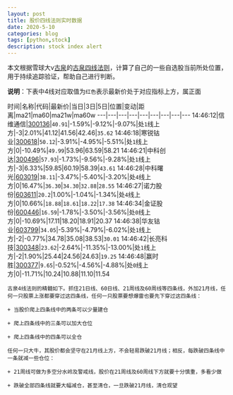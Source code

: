 ```yaml
---
layout: post
title: 股价四线法则实时数据
date: 2020-5-10
categories: blog
tags: [python,stock]
description: stock index alert
---
```



本文根据雪球大v[古泉](https://xueqiu.com/u/7148646888)的[古泉四线法则](https://xueqiu.com/7148646888/130498192)，计算了自己的一些自选股当前所处位置，用于持续追踪验证，帮助自己进行判断。

**说明**：下表中4线对应取值为`红色`表示最新价处于对应指标上方，属正面

时间|名称|代码|最新价|当日|3日|5日|位置|变动|距离|ma21|ma60|ma21w|ma60w
---|---|---|---|---|---|---|---|---
14:46:12|信维通信|[300136](https://xueqiu.com/S/SZ300136)|`40.91`|-1.59%|-9.12%|-9.07%|处`1`线上方|-3|2.01%|41.12|41.56|42.46|`35.62`
14:46:18|寒锐钴业|[300618](https://xueqiu.com/S/SZ300618)|`50.12`|-3.91%|-4.95%|-5.51%|处`1`线上方|0|-10.49%|`49.99`|53.96|63.59|58.21
14:46:21|中科创达|[300496](https://xueqiu.com/S/SZ300496)|`57.93`|-1.73%|-9.56%|-9.28%|处`1`线上方|-3|6.33%|59.85|60.19|58.39|`43.61`
14:46:28|中科曙光|[603019](https://xueqiu.com/S/SH603019)|`38.11`|-3.47%|-5.40%|-3.20%|处`4`线上方|0|16.47%|`36.30`|`34.30`|`32.88`|`28.55`
14:46:27|诺力股份|[603611](https://xueqiu.com/S/SH603611)|`20.2`|1.00%|-1.04%|-1.34%|处`4`线上方|0|10.66%|`18.88`|`18.61`|`18.22`|`17.38`
14:46:34|金证股份|[600446](https://xueqiu.com/S/SH600446)|`16.59`|-1.78%|-3.50%|-3.56%|处`0`线上方|0|-10.69%|17.11|18.20|18.91|20.37
14:46:38|华友钴业|[603799](https://xueqiu.com/S/SH603799)|`34.05`|-5.39%|-4.79%|-6.02%|处`1`线上方|-2|-0.77%|34.78|35.08|38.53|`30.01`
14:46:42|长亮科技|[300348](https://xueqiu.com/S/SZ300348)|`23.62`|-2.64%|-11.35%|-13.00%|处`1`线上方|-2|1.90%|25.44|24.56|24.63|`19.25`
14:46:48|赢时胜|[300377](https://xueqiu.com/S/SZ300377)|`9.65`|-0.52%|-4.56%|-4.88%|处`0`线上方|0|-11.71%|10.24|10.88|11.10|11.54

```
古泉4线法则的精髓如下。抓住21日线、60日线、21周线及60周线等四条线，外加21月线，任何一只股票上涨都要穿过这四条线，任何一只股票要想爆雷也要先下穿过这四条线：

+ 当股价爬上四条线中的两条可以少量建仓

+ 爬上四条线中的三条可以加大仓位

+ 爬上四条线中的四条可以全仓

任何一只大牛，其股价都会坚守在21月线上方，不会轻易跌破21月线；相反，每跌破四条线中一条就减一些仓位：

+ 21周线可做为多空分水岭及警戒线，股价在21周线及60周线下方就要十分慎重，多看少做

+ 跌破全部四条线就要大幅减仓，甚至清仓，一旦跌破21月线，清仓观望
```